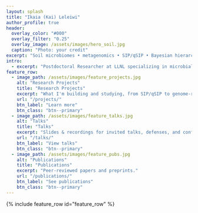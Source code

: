 ```yaml
---
layout: splash
title: "Ikaia (Kai) Leleiwi"
author_profile: true
header:
  overlay_color: "#000"
  overlay_filter: "0.25"
  overlay_image: /assets/images/hero_soil.jpg
  caption: "Photo: your credit"
excerpt: "Soil microbiomes • metagenomics • SIP/qSIP • Bayesian hierarchical models • HPC pipelines"
intro:
  - excerpt: "Postdoctoral Researcher at LLNL specializing in microbial ecology and multi-omics."
feature_row:
  - image_path: /assets/images/feature_projects.jpg
    alt: "Research Projects"
    title: "Research Projects"
    excerpt: "What I'm building and studying, from SIP/qSIP to genome-resolved metagenomics."
    url: "/projects/"
    btn_label: "Learn more"
    btn_class: "btn--primary"
  - image_path: /assets/images/feature_talks.jpg
    alt: "Talks"
    title: "Talks"
    excerpt: "Slides & recordings for invited talks, defenses, and conference presentations."
    url: "/talks/"
    btn_label: "View talks"
    btn_class: "btn--primary"
  - image_path: /assets/images/feature_pubs.jpg
    alt: "Publications"
    title: "Publications"
    excerpt: "Peer-reviewed papers and preprints."
    url: "/publications/"
    btn_label: "See publications"
    btn_class: "btn--primary"
---
```


<style>
/* DEBUG: make sure styles apply */
.page__hero--overlay .page__title{
  background: yellow !important;
  color: red !important;
}

/* When you see red/yellow working, replace the block above with this: */
/*
.page__hero--overlay .page__title,
.page__hero--overlay .page__lead{
  background: rgba(255,255,255,0.2);
  backdrop-filter: blur(6px);
  -webkit-backdrop-filter: blur(6px);
  border-radius: 12px;
  padding: 0.5em 1em;
  display: inline-block;
  box-shadow: 0 4px 12px rgba(0,0,0,0.3);
  color: #fff;
}
*/
</style>

{% include feature_row id="feature_row" %}
